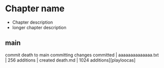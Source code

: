 # Chapter name
- Chapter description
- longer chapter description
## main
commit death to main
committing
changes committed
| aaaaaaaaaaaaaa.txt | 256 additions
| created death.md | 1024 additions][playloocas]
